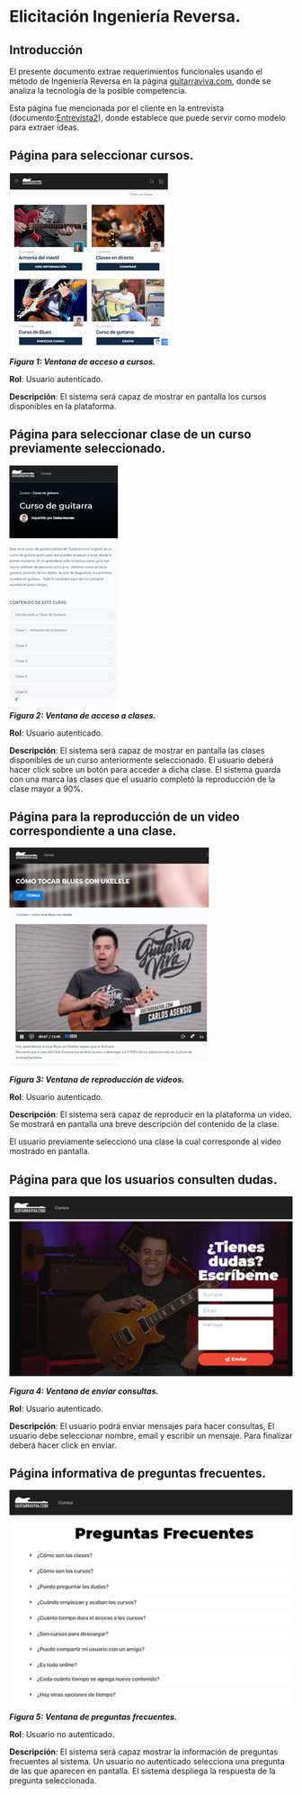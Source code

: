 # Elicitación Ingeniería Reversa.
## Introducción
El presente documento extrae requerimientos funcionales usando el método de Ingeniería Reversa en la página [guitarraviva.com](http://www.guitarraviva.com), donde se analiza la tecnología de la posible competencia.

Esta página fue mencionada por el cliente en la entrevista (documento:[Entrevista2](/APV-ob1-Entrevista2-2020.md)), donde establece que puede servir como modelo para extraer ideas.
## Página para seleccionar cursos.
![Ventana de Acceso a Cursos](/APV-ob1-PNGs/ingRev01.png)

___Figura 1: Ventana de acceso a cursos.___

**Rol**: Usuario autenticado.

**Descripción**: El sistema será capaz de mostrar en pantalla los cursos disponibles en la plataforma.
## Página para seleccionar clase de un curso previamente seleccionado.
![Ventana de acceso a clases](/APV-ob1-PNGs/ingRev02.png)

___Figura 2: Ventana de acceso a clases.___

**Rol**: Usuario autenticado.

**Descripción**: El sistema será capaz de mostrar en pantalla las clases disponibles de un curso anteriormente seleccionado. El usuario deberá hacer click sobre un botón para acceder a dicha clase. El sistema guarda con una marca las clases que el usuario completó la reproducción de la clase mayor a 90%.
## Página para la reproducción de un video correspondiente a una clase.
![Ventana de reproducción de videos](/APV-ob1-PNGs/ingRev03.png)

___Figura 3: Ventana de reproducción de videos.___

**Rol**: Usuario autenticado.

**Descripción**: El sistema será capaz de reproducir en la plataforma un video. Se mostrará en pantalla una breve descripción del contenido de la clase.

El usuario previamente seleccionó una clase la cual corresponde al video mostrado en pantalla.
## Página para que los usuarios consulten dudas.
![Ventana de enviar consultas](/APV-ob1-PNGs/ingRev04.png)

___Figura 4: Ventana de enviar consultas.___

**Rol**: Usuario autenticado.

**Descripción**: El usuario podrá enviar mensajes para hacer consultas, El usuario debe seleccionar nombre, email y escribir un mensaje. Para finalizar deberá hacer click en enviar.
## Página informativa de preguntas frecuentes.
![Ventana de preguntas frecuentes](/APV-ob1-PNGs/ingRev05.png)

___Figura 5: Ventana de preguntas frecuentes.___

**Rol**: Usuario no autenticado.

**Descripción**: El sistema será capaz mostrar la información de preguntas frecuentes al sistema. Un usuario no autenticado selecciona una pregunta de las que aparecen en pantalla. El sistema despliega la respuesta de la pregunta seleccionada.